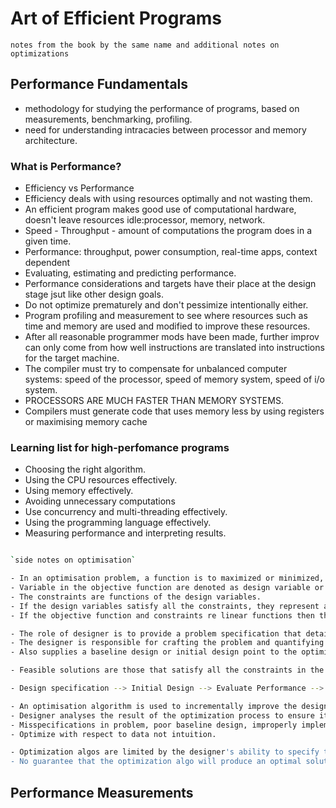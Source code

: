 # Art of Efficient Programs

`notes from the book by the same name and additional notes on optimizations`


## Performance Fundamentals

- methodology for studying the performance of programs, based on measurements, benchmarking, profiling.
- need for understanding intracacies between processor and memory architecture.

### What is Performance?

- Efficiency vs Performance
- Efficiency deals with using resources optimally and not wasting them.
- An efficient program makes good use of computational hardware, doesn't leave resources idle:processor, memory, network.
- Speed - Throughput - amount of computations the program does in a given time.
- Performance: throughput, power consumption, real-time apps, context dependent
- Evaluating, estimating and predicting performance.
- Performance considerations and targets have their place at the design stage jsut like other design goals.
- Do not optimize prematurely and don't pessimize intentionally either.
- Program profiling and measurement to see where resources such as time and memory are used and modified to improve these resources.
- After all reasonable programmer mods have been made, further improv can only come from how well instructions are translated into instructions for the target machine.
- The compiler must try to compensate for unbalanced computer systems: speed of the processor, speed of memory system, speed of i/o system.
- PROCESSORS ARE MUCH FASTER THAN MEMORY SYSTEMS.
- Compilers must generate code that uses memory less by using registers or maximising memory cache

### Learning list for high-perfomance programs

- Choosing the right algorithm.
- Using the CPU resources effectively.
- Using memory effectively.
- Avoiding unnecessary computations
- Use concurrency and multi-threading effectively.
- Using the programming language effectively.
- Measuring performance and interpreting results.

```bash

`side notes on optimisation`

- In an optimisation problem, a function is to maximized or minimized, this is the objective functio or the performance index..
- Variable in the objective function are denoted as design variable or decision variables and can take values from an upper and lower limit.
- The constraints are functions of the design variables.
- If the design variables satisfy all the constraints, they represent a feasable set.
- If the objective function and constraints re linear functions then the problem becomes a linear programming problem

- The role of designer is to provide a problem specification that details the parameters, constants, objectives and constraints that are achieved.
- The designer is responsible for crafting the problem and quantifying the merits of potential designs.
- Also supplies a baseline design or initial design point to the optimization algorithm.

- Feasible solutions are those that satisfy all the constraints in the optimisation problem.

- Design specification --> Initial Design --> Evaluate Performance --> Good -->No> Change design --> Evaluate Performance Yes> Final Design.

- An optimisation algorithm is used to incrementally improve the design until it can no longer be improved or until the budgeted time or cost has been reached.
- Designer analyses the result of the optimization process to ensure its sustainability for the final application.
- Misspecifications in problem, poor baseline design, improperly implementedand unsuitable optimisation algos.
- Optimize with respect to data not intuition.

- Optimization algos are limited by the designer's ability to specify the problem.
- No guarantee that the optimization algo will produce an optimal solution.


```
## Performance Measurements